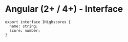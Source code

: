 # Angular \(2+ / 4+\) - Interface

```
export interface IHighscores {
  name: string;
  score: number;
}
```



